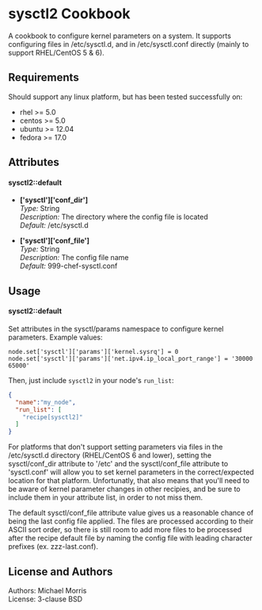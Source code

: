 sysctl2 Cookbook
====================
A cookbook to configure kernel parameters on a system.  It supports configuring files in /etc/sysctl.d, and in /etc/sysctl.conf directly (mainly to support RHEL/CentOS 5 & 6).

Requirements
------------

Should support any linux platform, but has been tested successfully on:

  - rhel >= 5.0
  - centos >= 5.0
  - ubuntu >= 12.04
  - fedora >= 17.0

Attributes
----------

#### sysctl2::default

*  **['sysctl']['conf\_dir']**  
    _Type:_ String  
    _Description:_ The directory where the config file is located  
    _Default:_ /etc/sysctl.d

*  **['sysctl']['conf\_file']**  
    _Type:_ String  
    _Description:_ The config file name  
    _Default:_ 999-chef-sysctl.conf

Usage
-----

#### sysctl2::default

Set attributes in the sysctl/params namespace to configure kernel parameters.  Example values:

    node.set['sysctl']['params']['kernel.sysrq'] = 0
    node.set['sysctl']['params']['net.ipv4.ip_local_port_range'] = '30000 65000'

Then, just include `sysctl2` in your node's `run_list`:

```json
{
  "name":"my_node",
  "run_list": [
    "recipe[sysctl2]"
  ]
}
```

For platforms that don't support setting parameters via files in the /etc/sysctl.d directory (RHEL/CentOS 6 and lower), setting the sysctl/conf\_dir attribute to '/etc' and the sysctl/conf\_file attribute to 'sysctl.conf' will allow you to set kernel parameters in the correct/expected location for that platform.  Unfortunatly, that also means that you'll need to be aware of kernel parameter changes in other recipies, and be sure to include them in your attribute list, in order to not miss them.

The default sysctl/conf\_file attribute value gives us a reasonable chance of being the last config file applied.  The files are processed according to their ASCII sort order, so there is still room to add more files to be processed after the recipe default file by naming the config file with leading character prefixes (ex. zzz-last.conf).

License and Authors
-------------------

Authors: Michael Morris  
License: 3-clause BSD
